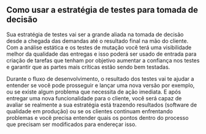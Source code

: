 ## Como usar a estratégia de testes para tomada de decisão

Sua estratégia de testes vai ser a grande aliada na tomada de decisão desde a chegada das demandas até o resultado final na mão do cliente. Com a análise estática e os testes de mutação você terá uma visibilidade melhor da qualidade das entregas e isso poderá ser usado de entrada para criação de tarefas que tenham por objetivo aumentar a confiança nos testes e garantir que as partes mais críticas estão sendo bem testadas.

Durante o fluxo de desenvolvimento, o resultado dos testes vai te ajudar a entender se você pode prosseguir e lançar uma nova versão por exemplo, ou se existe algum problema que necessita de ação imediata. E após entregar uma nova funcionalidade para o cliente, você será capaz de avaliar se realmente a sua estratégia está trazendo resultados (software de qualidade em produção) ou se os clientes continuam enfrentando problemas e você precisa entender quais os pontos dentro do processo que precisam ser modificados para endereçar isso.
